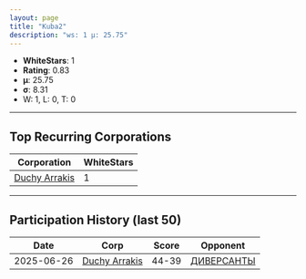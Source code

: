 ```yaml
---
layout: page
title: "Kuba2"
description: "ws: 1 μ: 25.75"
---
```

- **WhiteStars**: 1
- **Rating**: 0.83
- **μ**: 25.75  
- **σ**: 8.31
- W: 1, L: 0, T: 0

---

## Top Recurring Corporations

| Corporation | WhiteStars |
| --- | --- |
| [Duchy Arrakis](https://ws.tsl.rocks/corp/6c8c526b366a9e9eb3eba3d3107b628042c005db03530961b24a722cc58a339e/) | 1 |

---

## Participation History (last 50)

| Date | Corp | Score | Opponent |
| --- | --- | --- | --- |
| 2025-06-26 | [Duchy Arrakis](https://ws.tsl.rocks/corp/6c8c526b366a9e9eb3eba3d3107b628042c005db03530961b24a722cc58a339e/) | 44-39 | [ДИВЕРСАНТЫ](https://ws.tsl.rocks/corp/888c6867d19667e4ed2d1c33723960d52d5f92fd8a93eb6ff380d218604939fb/) |